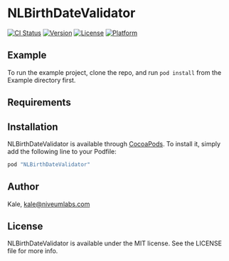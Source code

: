 # NLBirthDateValidator

[![CI Status](http://img.shields.io/travis/Kale/NLBirthDateValidator.svg?style=flat)](https://travis-ci.org/Kale/NLBirthDateValidator)
[![Version](https://img.shields.io/cocoapods/v/NLBirthDateValidator.svg?style=flat)](http://cocoapods.org/pods/NLBirthDateValidator)
[![License](https://img.shields.io/cocoapods/l/NLBirthDateValidator.svg?style=flat)](http://cocoapods.org/pods/NLBirthDateValidator)
[![Platform](https://img.shields.io/cocoapods/p/NLBirthDateValidator.svg?style=flat)](http://cocoapods.org/pods/NLBirthDateValidator)

## Example

To run the example project, clone the repo, and run `pod install` from the Example directory first.

## Requirements

## Installation

NLBirthDateValidator is available through [CocoaPods](http://cocoapods.org). To install
it, simply add the following line to your Podfile:

```ruby
pod "NLBirthDateValidator"
```

## Author

Kale, kale@niveumlabs.com

## License

NLBirthDateValidator is available under the MIT license. See the LICENSE file for more info.
